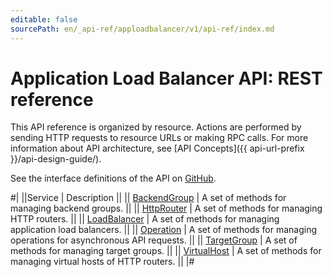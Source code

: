 ```yaml
---
editable: false
sourcePath: en/_api-ref/apploadbalancer/v1/api-ref/index.md
---
```


# Application Load Balancer API: REST reference

This API reference is organized by resource. Actions are performed by sending HTTP requests to resource URLs or making RPC calls. For more information about API architecture, see [API Concepts]({{ api-url-prefix }}/api-design-guide/).

See the interface definitions of the API on [GitHub](https://github.com/yandex-cloud/cloudapi).

#|
||Service | Description ||
|| [BackendGroup](BackendGroup/index.md) | A set of methods for managing backend groups. ||
|| [HttpRouter](HttpRouter/index.md) | A set of methods for managing HTTP routers. ||
|| [LoadBalancer](LoadBalancer/index.md) | A set of methods for managing application load balancers. ||
|| [Operation](Operation/index.md) | A set of methods for managing operations for asynchronous API requests. ||
|| [TargetGroup](TargetGroup/index.md) | A set of methods for managing target groups. ||
|| [VirtualHost](VirtualHost/index.md) | A set of methods for managing virtual hosts of HTTP routers. ||
|#